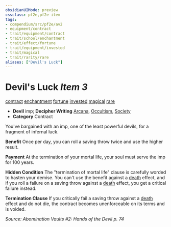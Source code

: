 ```yaml
---
obsidianUIMode: preview
cssclass: pf2e,pf2e-item
tags:
- compendium/src/pf2e/av2
- equipment/contract
- trait/equipment/contract
- trait/school/enchantment
- trait/effect/fortune
- trait/equipment/invested
- trait/magical
- trait/rarity/rare
aliases: ["Devil's Luck"]
---
```

# Devil's Luck *Item 3*  
[contract](contract-lol.md)  [enchantment](enchantment.md)  [fortune](fortune.md)  [invested](invested.md)  [magical](magical.md)  [rare](rare.md)  

- **Devil** imp; **Decipher Writing** [Arcana](../../skills.md#Arcana), [Occultism](../../skills.md#Occultism), [Society](../../skills.md#Society)
- **Category** Contract

You've bargained with an imp, one of the least powerful devils, for a fragment of infernal luck.

**Benefit** Once per day, you can roll a saving throw twice and use the higher result.

**Payment** At the termination of your mortal life, your soul must serve the imp for 100 years.

**Hidden Condition** The "termination of mortal life" clause is carefully worded to hasten your demise. You can't use the benefit against a [death](death.md) effect, and if you roll a failure on a saving throw against a [death](death.md) effect, you get a critical failure instead.

**Termination Clause** If you critically fail a saving throw against a [death](death.md) effect and do not die, the contract becomes unenforceable on its terms and is voided.

*Source: Abomination Vaults #2: Hands of the Devil p. 74*